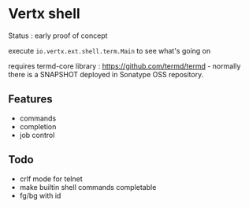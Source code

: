 # Vertx shell

Status : early proof of concept

execute `io.vertx.ext.shell.term.Main` to see what's going on

requires termd-core library : https://github.com/termd/termd - normally there is a SNAPSHOT
deployed in Sonatype OSS repository.


## Features

- commands
- completion
- job control


## Todo

- crlf mode for telnet
- make builtin shell commands completable
- fg/bg with id